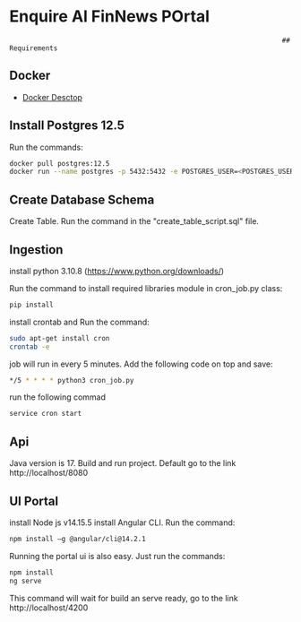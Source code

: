 # Enquire Al FinNews POrtal 

                                                                        ## Requirements
## Docker 
                                                                        
 - [Docker Desctop](https://docs.docker.com/desktop/install/windows-install/)

## Install Postgres 12.5

 Run the commands:

```bash
docker pull postgres:12.5
docker run --name postgres -p 5432:5432 -e POSTGRES_USER=<POSTGRES_USER> -e POSTGRES_PASSWORD=<POSTGRES_PASSWORD> -p postgres:12.5
```

## Create Database Schema

Create Table. Run the command in the "create_table_script.sql" file.

## Ingestion

install python 3.10.8 (https://www.python.org/downloads/)

Run the command to install required libraries module in cron_job.py class:
```bash
pip install
```
install crontab and Run the command: 
```bash
sudo apt-get install cron
crontab -e
```
job will run in every 5 minutes. Add the following code on top and save:
```bash
*/5 * * * * python3 cron_job.py
```
run  the following commad
```bash
service cron start
```

## Api
Java version is 17.
Build and run project.
Default go to the link http://localhost/8080 

## UI Portal

install Node js v14.15.5
install Angular CLI. Run the command:
```bash
npm install –g @angular/cli@14.2.1
```

Running the portal ui is also easy. Just run the commands:

```bash
npm install
ng serve
```
This command will wait for build an serve ready, go to the link http://localhost/4200 



